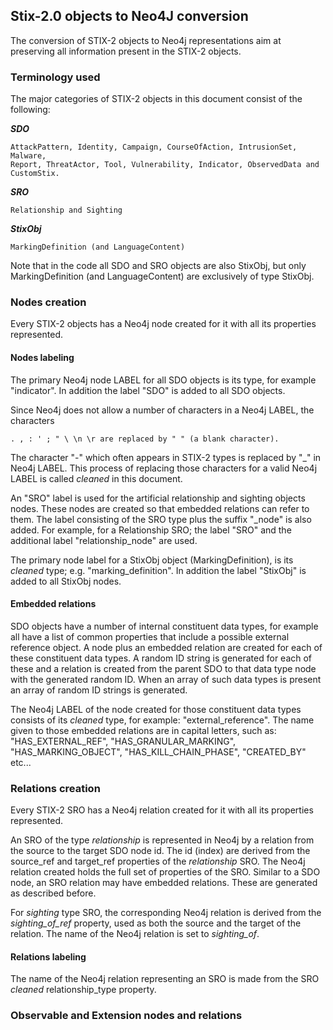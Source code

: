 ## Stix-2.0 objects to Neo4J conversion

The conversion of STIX-2 objects to Neo4j representations aim at 
preserving all information present in the STIX-2 objects.

### Terminology used 

The major categories of STIX-2 objects in this document consist of the following:

***SDO***

    AttackPattern, Identity, Campaign, CourseOfAction, IntrusionSet, Malware, 
    Report, ThreatActor, Tool, Vulnerability, Indicator, ObservedData and CustomStix.

***SRO***

    Relationship and Sighting

***StixObj*** 

    MarkingDefinition (and LanguageContent)

Note that in the code all SDO and SRO objects are also StixObj, but only MarkingDefinition (and LanguageContent) 
are exclusively of type StixObj.

### Nodes creation

Every STIX-2 objects has a Neo4j node created for it with all its properties represented.


#### Nodes labeling

The primary Neo4j node LABEL for all SDO objects is its type, for example "indicator".
In addition the label "SDO" is added to all SDO objects.

Since Neo4j does not allow a number of
characters in a Neo4j LABEL, the characters
 
    . , : ' ; " \ \n \r are replaced by " " (a blank character).
    
The character "-" which often appears in STIX-2 types is replaced by "_" in Neo4j LABEL.
This process of replacing those characters for a valid Neo4j LABEL is called *cleaned* in this document.

An "SRO" label is used for the artificial relationship and sighting objects nodes.
These nodes are created so that embedded relations can refer to them.
The label consisting of the SRO type plus the suffix "_node" is also added.
For example, for a Relationship SRO; the label "SRO" and the additional label "relationship_node" are used.

The primary node label for a StixObj object (MarkingDefinition), is its *cleaned* type; e.g. "marking_definition".
In addition the label "StixObj" is added to all StixObj nodes.

#### Embedded relations

SDO objects have a number of internal constituent data types, for example all have a list of
common properties that include a possible external reference object. 
A node plus an embedded relation are
created for each of these constituent data types. A random ID string is generated
for each of these and a relation is created from the parent
SDO to that data type node with the generated random ID. When an array of such data types is present
an array of random ID strings is generated. 

The Neo4j LABEL of the node created for those constituent data types consists of its *cleaned* type,
for example: "external_reference". The name given to those embedded relations are in capital letters, such as: "HAS_EXTERNAL_REF",
"HAS_GRANULAR_MARKING", "HAS_MARKING_OBJECT", "HAS_KILL_CHAIN_PHASE", "CREATED_BY" etc...

### Relations creation

Every STIX-2 SRO has a Neo4j relation created for it with all its properties represented.

An SRO of the type *relationship* is represented in Neo4j by a relation from the source to the target SDO 
node id. The id (index) are derived from the source_ref and target_ref properties of the *relationship* SRO. 
The Neo4j relation created holds the full set of properties of the SRO.
Similar to a SDO node, an SRO relation may have embedded relations. These are 
generated as described before.

For *sighting* type SRO, the corresponding Neo4j relation is derived from the *sighting_of_ref* property, 
used as both the source and the target of the relation. The name of the Neo4j relation is set to *sighting_of*.

#### Relations labeling

The name of the Neo4j relation representing an SRO is made from the SRO *cleaned* relationship_type property.


### Observable and Extension nodes and relations
